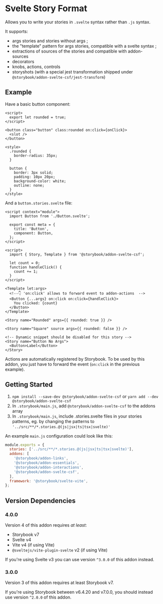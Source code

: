 # Svelte Story Format

Allows you to write your stories in `.svelte` syntax rather than `.js` syntax.

It supports:

- args stories and stories without args ;
- the "template" pattern for args stories, compatible with a svelte syntax ;
- extractions of sources of the stories and compatible with addon-sources
- decorators
- knobs, actions, controls
- storyshots (with a special jest transformation shipped under `@storybook/addon-svelte-csf/jest-transform`)

## Example

Have a basic button component:

```svelte
<script>
  export let rounded = true;
</script>

<button class="button" class:rounded on:click={onClick}>
  <slot />
</button>

<style>
  .rounded {
    border-radius: 35px;
  }

  button {
    border: 3px solid;
    padding: 10px 20px;
    background-color: white;
    outline: none;
  }
</style>
```

And a `button.stories.svelte` file:

```svelte
<script context="module">
  import Button from './Button.svelte';

  export const meta = {
    title: 'Button',
    component: Button,
  };
</script>

<script>
  import { Story, Template } from '@storybook/addon-svelte-csf';

  let count = 0;
  function handleClick() {
    count += 1;
  }
</script>

<Template let:args>
  <!--👇 'on:click' allows to forward event to addon-actions  -->
  <Button {...args} on:click on:click={handleClick}>
    You clicked: {count}
  </Button>
</Template>

<Story name="Rounded" args={{ rounded: true }} />

<Story name="Square" source args={{ rounded: false }} />

<!-- Dynamic snippet should be disabled for this story -->
<Story name="Button No Args">
  <Button>Label</Button>
</Story>
```

Actions are automatically registered by Storybook. To be used by this addon, you just have to forward the event (`on:click` in the previous example).

## Getting Started

1. `npm install --save-dev @storybook/addon-svelte-csf` or `yarn add --dev @storybook/addon-svelte-csf`
2. In `.storybook/main.js`, add `@storybook/addon-svelte-csf` to the addons array
3. In `.storybook/main.js`, include .stories.svelte files in your stories patterns, eg. by changing the patterns to `'../src/**/*.stories.@(js|jsx|ts|tsx|svelte)'`

An example `main.js` configuration could look like this:

```js
module.exports = {
  stories: ['../src/**/*.stories.@(js|jsx|ts|tsx|svelte)'],
  addons: [
    '@storybook/addon-links',
    '@storybook/addon-essentials',
    '@storybook/addon-interactions',
    '@storybook/addon-svelte-csf',
  ],
  framework: '@storybook/svelte-vite',
};
```

## Version Dependencies

### 4.0.0

Version 4 of this addon requires _at least_:

- Storybook v7
- Svelte v4
- Vite v4 (if using Vite)
- `@sveltejs/vite-plugin-svelte` v2 (if using Vite)

If you're using Svelte v3 you can use version `^3.0.0` of this addon instead.

### 3.0.0

Version 3 of this addon requires at least Storybook v7.

If you're using Storybook between v6.4.20 and v7.0.0, you should instead use version `^2.0.0` of this addon.

